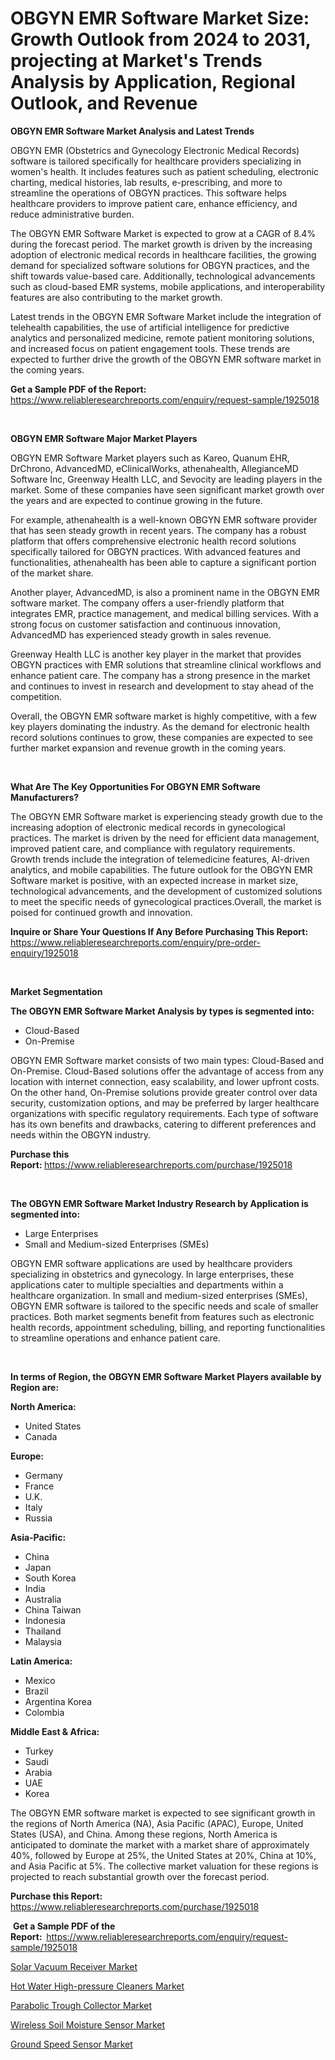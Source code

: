 <p><h1>OBGYN EMR Software Market Size: Growth Outlook from 2024 to 2031, projecting at Market's Trends Analysis by Application, Regional Outlook, and Revenue</h1></p><p><strong>OBGYN EMR Software Market Analysis and Latest Trends</strong></p>
<p><p>OBGYN EMR (Obstetrics and Gynecology Electronic Medical Records) software is tailored specifically for healthcare providers specializing in women's health. It includes features such as patient scheduling, electronic charting, medical histories, lab results, e-prescribing, and more to streamline the operations of OBGYN practices. This software helps healthcare providers to improve patient care, enhance efficiency, and reduce administrative burden.</p><p>The OBGYN EMR Software Market is expected to grow at a CAGR of 8.4% during the forecast period. The market growth is driven by the increasing adoption of electronic medical records in healthcare facilities, the growing demand for specialized software solutions for OBGYN practices, and the shift towards value-based care. Additionally, technological advancements such as cloud-based EMR systems, mobile applications, and interoperability features are also contributing to the market growth.</p><p>Latest trends in the OBGYN EMR Software Market include the integration of telehealth capabilities, the use of artificial intelligence for predictive analytics and personalized medicine, remote patient monitoring solutions, and increased focus on patient engagement tools. These trends are expected to further drive the growth of the OBGYN EMR software market in the coming years.</p></p>
<p><strong>Get a Sample PDF of the Report:&nbsp;</strong> <a href="https://www.reliableresearchreports.com/enquiry/request-sample/1925018">https://www.reliableresearchreports.com/enquiry/request-sample/1925018</a></p>
<p>&nbsp;</p>
<p><strong>OBGYN EMR Software Major Market Players</strong></p>
<p><p>OBGYN EMR Software Market players such as Kareo, Quanum EHR, DrChrono, AdvancedMD, eClinicalWorks, athenahealth, AllegianceMD Software Inc, Greenway Health LLC, and Sevocity are leading players in the market. Some of these companies have seen significant market growth over the years and are expected to continue growing in the future.</p><p>For example, athenahealth is a well-known OBGYN EMR software provider that has seen steady growth in recent years. The company has a robust platform that offers comprehensive electronic health record solutions specifically tailored for OBGYN practices. With advanced features and functionalities, athenahealth has been able to capture a significant portion of the market share.</p><p>Another player, AdvancedMD, is also a prominent name in the OBGYN EMR software market. The company offers a user-friendly platform that integrates EMR, practice management, and medical billing services. With a strong focus on customer satisfaction and continuous innovation, AdvancedMD has experienced steady growth in sales revenue.</p><p>Greenway Health LLC is another key player in the market that provides OBGYN practices with EMR solutions that streamline clinical workflows and enhance patient care. The company has a strong presence in the market and continues to invest in research and development to stay ahead of the competition.</p><p>Overall, the OBGYN EMR software market is highly competitive, with a few key players dominating the industry. As the demand for electronic health record solutions continues to grow, these companies are expected to see further market expansion and revenue growth in the coming years.</p></p>
<p>&nbsp;</p>
<p><strong>What Are The Key Opportunities For OBGYN EMR Software Manufacturers?</strong></p>
<p><p>The OBGYN EMR Software market is experiencing steady growth due to the increasing adoption of electronic medical records in gynecological practices. The market is driven by the need for efficient data management, improved patient care, and compliance with regulatory requirements. Growth trends include the integration of telemedicine features, AI-driven analytics, and mobile capabilities. The future outlook for the OBGYN EMR Software market is positive, with an expected increase in market size, technological advancements, and the development of customized solutions to meet the specific needs of gynecological practices.Overall, the market is poised for continued growth and innovation.</p></p>
<p><strong>Inquire or Share Your Questions If Any Before Purchasing This Report:</strong> <a href="https://www.reliableresearchreports.com/enquiry/pre-order-enquiry/1925018">https://www.reliableresearchreports.com/enquiry/pre-order-enquiry/1925018</a></p>
<p>&nbsp;</p>
<p><strong>Market Segmentation</strong></p>
<p><strong>The OBGYN EMR Software Market Analysis by types is segmented into:</strong></p>
<p><ul><li>Cloud-Based</li><li>On-Premise</li></ul></p>
<p><p>OBGYN EMR Software market consists of two main types: Cloud-Based and On-Premise. Cloud-Based solutions offer the advantage of access from any location with internet connection, easy scalability, and lower upfront costs. On the other hand, On-Premise solutions provide greater control over data security, customization options, and may be preferred by larger healthcare organizations with specific regulatory requirements. Each type of software has its own benefits and drawbacks, catering to different preferences and needs within the OBGYN industry.</p></p>
<p><strong>Purchase this Report:&nbsp;</strong><a href="https://www.reliableresearchreports.com/purchase/1925018">https://www.reliableresearchreports.com/purchase/1925018</a></p>
<p>&nbsp;</p>
<p><strong>The OBGYN EMR Software Market Industry Research by Application is segmented into:</strong></p>
<p><ul><li>Large Enterprises</li><li>Small and Medium-sized Enterprises (SMEs)</li></ul></p>
<p><p>OBGYN EMR software applications are used by healthcare providers specializing in obstetrics and gynecology. In large enterprises, these applications cater to multiple specialties and departments within a healthcare organization. In small and medium-sized enterprises (SMEs), OBGYN EMR software is tailored to the specific needs and scale of smaller practices. Both market segments benefit from features such as electronic health records, appointment scheduling, billing, and reporting functionalities to streamline operations and enhance patient care.</p></p>
<p>&nbsp;</p>
<p><strong>In terms of Region, the OBGYN EMR Software Market Players available by Region are:</strong></p>
<p>
    <p> <strong> North America: </strong>
        <ul>
            <li>United States</li>
            <li>Canada</li>
        </ul>
        </p> 
    <p> <strong> Europe: </strong>
        <ul>
            <li>Germany</li>
            <li>France</li>
            <li>U.K.</li>
            <li>Italy</li>
            <li>Russia</li>
        </ul>
        </p> 
    <p> <strong> Asia-Pacific: </strong>
        <ul>
            <li>China</li>
            <li>Japan</li>
            <li>South Korea</li>
            <li>India</li>
            <li>Australia</li>
            <li>China Taiwan</li>
            <li>Indonesia</li>
            <li>Thailand</li>
            <li>Malaysia</li>
        </ul>
        </p> 
    <p> <strong> Latin America: </strong>
        <ul>
            <li>Mexico</li>
            <li>Brazil</li>
            <li>Argentina Korea</li>
            <li>Colombia</li>
        </ul>
        </p> 
    <p> <strong> Middle East & Africa: </strong>
        <ul>
            <li>Turkey</li>
            <li>Saudi</li>
            <li>Arabia</li>
            <li>UAE</li>
            <li>Korea</li>
        </ul>
    </p>
    </p>
<p><p>The OBGYN EMR software market is expected to see significant growth in the regions of North America (NA), Asia Pacific (APAC), Europe, United States (USA), and China. Among these regions, North America is anticipated to dominate the market with a market share of approximately 40%, followed by Europe at 25%, the United States at 20%, China at 10%, and Asia Pacific at 5%. The collective market valuation for these regions is projected to reach substantial growth over the forecast period.</p></p>
<p><strong>Purchase this Report: </strong><a href="https://www.reliableresearchreports.com/purchase/1925018">https://www.reliableresearchreports.com/purchase/1925018</a></p>
<p>&nbsp;<strong>Get a Sample PDF of the Report:&nbsp;&nbsp;</strong><a href="https://www.reliableresearchreports.com/enquiry/request-sample/1925018">https://www.reliableresearchreports.com/enquiry/request-sample/1925018</a></p>
<p><strong></strong></p>
<p><p><a href="https://gamy-alyssum-396.notion.site/Solar-Vacuum-Receiver-Market-Insights-Market-Players-and-Forecast-Till-2031-5b5aa6b3bc1a4b969e68b467a05c42bc">Solar Vacuum Receiver Market</a></p><p><a href="https://github.com/pjcfca/Market-Research-Report-List-1/blob/main/hot-water-high-pressure-cleaners-market.md">Hot Water High-pressure Cleaners Market</a></p><p><a href="https://fearless-okapi-6c8.notion.site/Parabolic-Trough-Collector-Market-Furnish-Information-about-Market-Size-Market-Share-Market-Dynami-9f2b5212e18d40b9acb6f482d4d688de">Parabolic Trough Collector Market</a></p><p><a href="https://view.publitas.com/reportprime-1/wireless-soil-moisture-sensor-market-research-report-reveals-the-latest-trends-and-opportunities-of-this-market-for-period-from-2024-2031/">Wireless Soil Moisture Sensor Market</a></p><p><a href="https://view.publitas.com/reportprime-1/ground-speed-sensor-market-provides-detailed-segmentation-of-this-market-based-on-type-application-and-region-and-forecast-for-the-period-from-2024-2031/">Ground Speed Sensor Market</a></p></p>